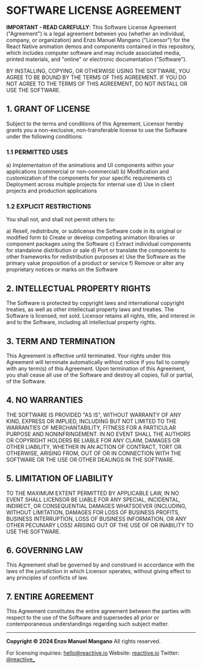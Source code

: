 # SOFTWARE LICENSE AGREEMENT

**IMPORTANT - READ CAREFULLY**: This Software License Agreement ("Agreement") is a legal agreement between you (whether an individual, company, or organization) and Enzo Manuel Mangano ("Licensor") for the React Native animation demos and components contained in this repository, which includes computer software and may include associated media, printed materials, and "online" or electronic documentation ("Software").

BY INSTALLING, COPYING, OR OTHERWISE USING THE SOFTWARE, YOU AGREE TO BE BOUND BY THE TERMS OF THIS AGREEMENT. IF YOU DO NOT AGREE TO THE TERMS OF THIS AGREEMENT, DO NOT INSTALL OR USE THE SOFTWARE.

## 1. GRANT OF LICENSE

Subject to the terms and conditions of this Agreement, Licensor hereby grants you a non-exclusive, non-transferable license to use the Software under the following conditions:

### 1.1 PERMITTED USES

a) Implementation of the animations and UI components within your applications (commercial or non-commercial)
b) Modification and customization of the components for your specific requirements
c) Deployment across multiple projects for internal use
d) Use in client projects and production applications

### 1.2 EXPLICIT RESTRICTIONS

You shall not, and shall not permit others to:

a) Resell, redistribute, or sublicense the Software code in its original or modified form
b) Create or develop competing animation libraries or component packages using the Software
c) Extract individual components for standalone distribution or sale
d) Port or translate the components to other frameworks for redistribution purposes
e) Use the Software as the primary value proposition of a product or service
f) Remove or alter any proprietary notices or marks on the Software

## 2. INTELLECTUAL PROPERTY RIGHTS

The Software is protected by copyright laws and international copyright treaties, as well as other intellectual property laws and treaties. The Software is licensed, not sold. Licensor retains all rights, title, and interest in and to the Software, including all intellectual property rights.

## 3. TERM AND TERMINATION

This Agreement is effective until terminated. Your rights under this Agreement will terminate automatically without notice if you fail to comply with any term(s) of this Agreement. Upon termination of this Agreement, you shall cease all use of the Software and destroy all copies, full or partial, of the Software.

## 4. NO WARRANTIES

THE SOFTWARE IS PROVIDED "AS IS", WITHOUT WARRANTY OF ANY KIND, EXPRESS OR IMPLIED, INCLUDING BUT NOT LIMITED TO THE WARRANTIES OF MERCHANTABILITY, FITNESS FOR A PARTICULAR PURPOSE AND NONINFRINGEMENT. IN NO EVENT SHALL THE AUTHORS OR COPYRIGHT HOLDERS BE LIABLE FOR ANY CLAIM, DAMAGES OR OTHER LIABILITY, WHETHER IN AN ACTION OF CONTRACT, TORT OR OTHERWISE, ARISING FROM, OUT OF OR IN CONNECTION WITH THE SOFTWARE OR THE USE OR OTHER DEALINGS IN THE SOFTWARE.

## 5. LIMITATION OF LIABILITY

TO THE MAXIMUM EXTENT PERMITTED BY APPLICABLE LAW, IN NO EVENT SHALL LICENSOR BE LIABLE FOR ANY SPECIAL, INCIDENTAL, INDIRECT, OR CONSEQUENTIAL DAMAGES WHATSOEVER (INCLUDING, WITHOUT LIMITATION, DAMAGES FOR LOSS OF BUSINESS PROFITS, BUSINESS INTERRUPTION, LOSS OF BUSINESS INFORMATION, OR ANY OTHER PECUNIARY LOSS) ARISING OUT OF THE USE OF OR INABILITY TO USE THE SOFTWARE.

## 6. GOVERNING LAW

This Agreement shall be governed by and construed in accordance with the laws of the jurisdiction in which Licensor operates, without giving effect to any principles of conflicts of law.

## 7. ENTIRE AGREEMENT

This Agreement constitutes the entire agreement between the parties with respect to the use of the Software and supersedes all prior or contemporaneous understandings regarding such subject matter.

---

**Copyright © 2024 Enzo Manuel Mangano**
All rights reserved.

For licensing inquiries: hello@reactiive.io
Website: [reactiive.io](https://reactiive.io)
Twitter: [@reactiive\_](https://x.com/reactiive_)

